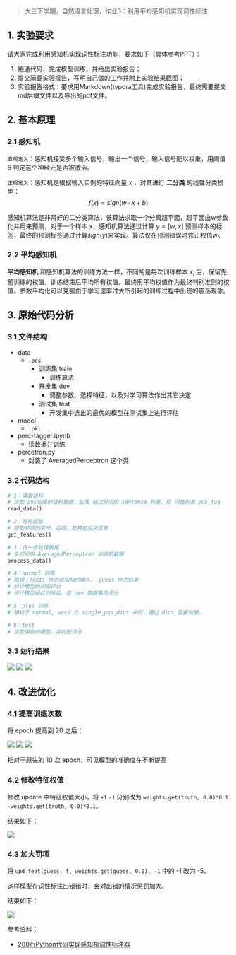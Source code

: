 > 大三下学期，自然语言处理，作业3：利用平均感知机实现词性标注

## 1. 实验要求

请大家完成利用感知机实现词性标注功能，要求如下（具体参考PPT）：
1. 跑通代码，完成模型训练，并给出实验报告；
2. 提交简要实验报告，写明自己做的工作并附上实验结果截图；
3. 实验报告格式：要求用Markdown(typora工具)完成实验报告，最终需要提交md后缀文件以及导出的pdf文件。


## 2. 基本原理

### 2.1 感知机

`直观定义`：感知机接受多个输入信号，输出一个信号，输入信号配以权重，用阈值 $\theta$ 判定这个神经元是否被激活。

`正规定义`：感知机是根据输入实例的特征向量 $x$ ，对其进行 **二分类** 的线性分类模型：
$$f(x)=sign(w \cdot x+b)$$


感知机算法是非常好的二分类算法，该算法求取一个分离超平面，超平面由w参数化并用来预测，对于一个样本 x，感知机算法通过计算 $y = [w,x]$ 预测样本的标签，最终的预测标签通过计算$sign(y)$来实现。算法仅在预测错误时修正权值w。

### 2.2 平均感知机

**平均感知机** 和感知机算法的训练方法一样，不同的是每次训练样本 $x_i$ 后，保留先前训练的权值，训练结束后平均所有权值。最终用平均权值作为最终判别准则的权值。参数平均化可以克服由于学习速率过大所引起的训练过程中出现的震荡现象。


## 3. 原始代码分析

### 3.1 文件结构

- data
  - `.pos`
    - 训练集 train
      - 训练算法
    - 开发集 dev
      - 调整参数、选择特征，以及对学习算法作出其它决定
    - 测试集 test
      - 开发集中选出的最优的模型在测试集上进行评估
- model
  - `.pkl`
- perc-tagger.ipynb
  - 读数据并训练
- percetron.py
  - 封装了 AveragedPerceptron 这个类

### 3.2 代码结构

```python
# 1：读取语料
# 读取 pos后缀的语料数据，生成 经过分词的 sentence 列表，和 词性列表 pos_tag
read_data()

# 2：特称提取
# 提取单词的字母、后缀，及其前后文信息
get_features()

# 3：进一步处理数据
# 生成可供 AveragedPerceptron 训练的数据
process_data()

# 4：normal 训练
# 原理：feats 作为感知机的输入， guess 作为结果
# 统计模型的训练评分
# 统计模型经过训练后，在 dev 数据集的评分

# 5：plus 训练
# 相对于 normal, word 在 single_pos_dict 中时，通过 dict 直接判断。

# 6：test
# 读取保存的模型，并判断评分
```

### 3.3 运行结果

<img src="https://img-1301102143.cos.ap-beijing.myqcloud.com/20220331164645.png">

<img src="https://img-1301102143.cos.ap-beijing.myqcloud.com/20220331155753.png">

<img src="https://img-1301102143.cos.ap-beijing.myqcloud.com/20220331164643.png">


## 4. 改进优化

### 4.1 提高训练次数

将 epoch 提高到 20 之后：

<img src="https://img-1301102143.cos.ap-beijing.myqcloud.com/20220331192229.png">

<img src="https://img-1301102143.cos.ap-beijing.myqcloud.com/20220331192230.png">

<img src="https://img-1301102143.cos.ap-beijing.myqcloud.com/20220331185040.png">


相对于原先的 10 次 epoch，可见模型的准确度在不断提高

### 4.2 修改特征权值

修改 update 中特征权值大小，将 `+1` `-1` 分别改为
`weights.get(truth, 0.0)*0.1` `-weights.get(truth, 0.0)*0.1`。

结果如下：

<img src="https://img-1301102143.cos.ap-beijing.myqcloud.com/20220331203710.png">

### 4.3 加大罚项

将 `upd_feat(guess, f, weights.get(guess, 0.0), -1` 中的 -1 改为 -5。

这样模型在词性标注出错错时，会对出错的情况惩罚加大。

结果如下：

<img src="https://img-1301102143.cos.ap-beijing.myqcloud.com/20220331203452.png">

参考资料：
- [200行Python代码实现感知机词性标注器](http://www.hankcs.com/nlp/averaged-perceptron-tagger.html)

